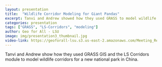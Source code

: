 ```yaml
---
layout: presentation
title:  "Wildlife Corridor Modeling for Giant Pandas"
excerpt: Tanvi and Andrew showed how they used GRASS to model wildlife corridors for a new national park in China.
categories: presentation
tags: ["GRASS", "LS-Corridors", "modeling"]
author: Geo for All - LSU
image: img/presentation3_thumbnail.jpg
video-link: https://geoforall-lsu.s3.us-east-2.amazonaws.com/Meeting_Records/2020-04-15+13.05.25+Geo+For+All+-+LSU+355236695/zoom_0_Trim.mp4
---
```


Tanvi and Andrew show how they used GRASS GIS and the LS Corridors module to model
wildlife corridors for a new national park in China.
